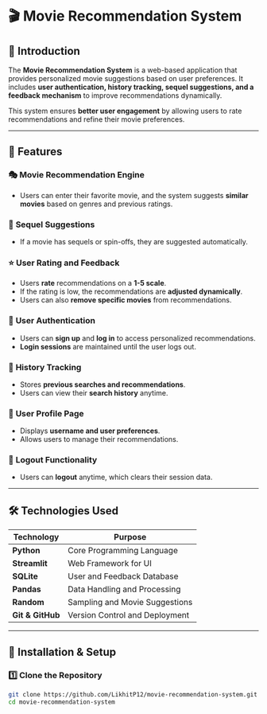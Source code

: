 # 🎬 Movie Recommendation System

## 📌 Introduction
The **Movie Recommendation System** is a web-based application that provides personalized movie suggestions based on user preferences. It includes **user authentication, history tracking, sequel suggestions, and a feedback mechanism** to improve recommendations dynamically.

This system ensures **better user engagement** by allowing users to rate recommendations and refine their movie preferences.

---

## 🚀 Features
### 🎭 **Movie Recommendation Engine**
- Users can enter their favorite movie, and the system suggests **similar movies** based on genres and previous ratings.

### 🔄 **Sequel Suggestions**
- If a movie has sequels or spin-offs, they are suggested automatically.

### ⭐ **User Rating and Feedback**
- Users **rate** recommendations on a **1-5 scale**.
- If the rating is low, the recommendations are **adjusted dynamically**.
- Users can also **remove specific movies** from recommendations.

### 🔑 **User Authentication**
- Users can **sign up** and **log in** to access personalized recommendations.
- **Login sessions** are maintained until the user logs out.

### 📜 **History Tracking**
- Stores **previous searches and recommendations**.
- Users can view their **search history** anytime.

### 👤 **User Profile Page**
- Displays **username and user preferences**.
- Allows users to manage their recommendations.

### 🚪 **Logout Functionality**
- Users can **logout** anytime, which clears their session data.

---

## 🛠️ Technologies Used
| Technology       | Purpose                            |
|-----------------|-----------------------------------|
| **Python**      | Core Programming Language        |
| **Streamlit**   | Web Framework for UI             |
| **SQLite**      | User and Feedback Database       |
| **Pandas**      | Data Handling and Processing     |
| **Random**      | Sampling and Movie Suggestions   |
| **Git & GitHub** | Version Control and Deployment |

---

## 🔧 Installation & Setup

### **1️⃣ Clone the Repository**
```sh
git clone https://github.com/LikhitP12/movie-recommendation-system.git
cd movie-recommendation-system
